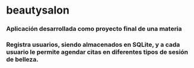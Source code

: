 # beautysalon

### Aplicación desarrollada como proyecto final de una materia
### Registra usuarios, siendo almacenados en SQLite, y a cada usuario le permite agendar citas en diferentes tipos de sesión de belleza.
